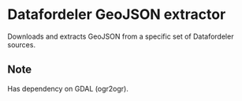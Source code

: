 # Datafordeler GeoJSON extractor

Downloads and extracts GeoJSON from a specific set of Datafordeler sources.

## Note
Has dependency on GDAL (ogr2ogr).
